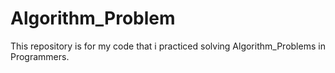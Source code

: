 # Algorithm_Problem
This repository is for my code that i practiced solving Algorithm_Problems in Programmers.

